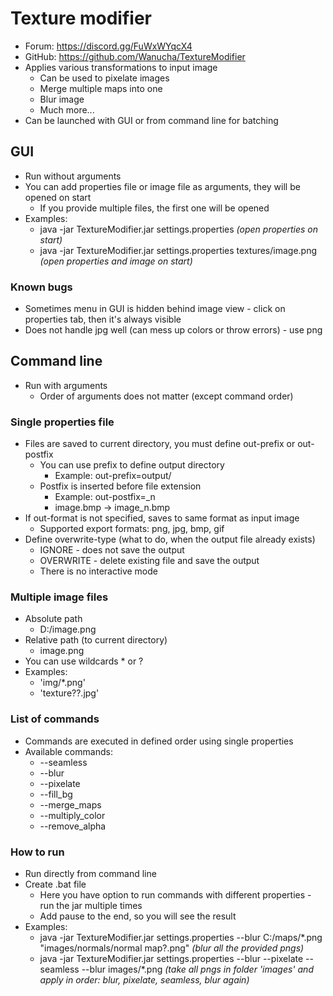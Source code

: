 # Texture modifier
* Forum: https://discord.gg/FuWxWYqcX4
* GitHub: https://github.com/Wanucha/TextureModifier
* Applies various transformations to input image
  * Can be used to pixelate images
  * Merge multiple maps into one
  * Blur image
  * Much more...
* Can be launched with GUI or from command line for batching
## GUI
* Run without arguments
* You can add properties file or image file as arguments, they will be opened on start
  * If you provide multiple files, the first one will be opened
* Examples:
  * java -jar TextureModifier.jar settings.properties _(open properties on start)_
  * java -jar TextureModifier.jar settings.properties textures/image.png _(open properties and image on start)_
### Known bugs
* Sometimes menu in GUI is hidden behind image view - click on properties tab, then it's always visible
* Does not handle jpg well (can mess up colors or throw errors) - use png
## Command line
* Run with arguments
  * Order of arguments does not matter (except command order)
### Single properties file
* Files are saved to current directory, you must define out-prefix or out-postfix
  * You can use prefix to define output directory
    * Example: out-prefix=output/
  * Postfix is inserted before file extension
    * Example: out-postfix=_n
    * image.bmp -> image_n.bmp
* If out-format is not specified, saves to same format as input image
  * Supported export formats: png, jpg, bmp, gif
* Define overwrite-type (what to do, when the output file already exists)
  * IGNORE - does not save the output
  * OVERWRITE - delete existing file and save the output
  * There is no interactive mode
### Multiple image files
  * Absolute path
    * D:/image.png
  * Relative path (to current directory)
    * image.png
  * You can use wildcards * or ?
  * Examples:
    * 'img/*.png'
    * 'texture??.jpg'
### List of commands
  * Commands are executed in defined order using single properties
  * Available commands:
    * --seamless
    * --blur
    * --pixelate
    * --fill_bg
    * --merge_maps
    * --multiply_color
    * --remove_alpha
### How to run
* Run directly from command line
* Create .bat file
  * Here you have option to run commands with different properties - run the jar multiple times
  * Add pause to the end, so you will see the result
* Examples:
  * java -jar TextureModifier.jar settings.properties --blur C:/maps/*.png "images/normals/normal map?.png" _(blur all the provided pngs)_
  * java -jar TextureModifier.jar settings.properties --blur --pixelate --seamless --blur images/*.png _(take all pngs in folder 'images' and apply in order: blur, pixelate, seamless, blur again)_
